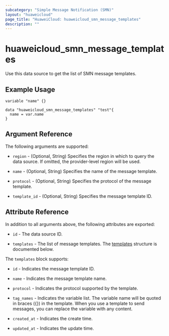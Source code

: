 ```yaml
---
subcategory: "Simple Message Notification (SMN)"
layout: "huaweicloud"
page_title: "HuaweiCloud: huaweicloud_smn_message_templates"
description: ""
---
```


# huaweicloud_smn_message_templates

Use this data source to get the list of SMN message templates.

## Example Usage

```hcl
variable "name" {}

data "huaweicloud_smn_message_templates" "test"{
  name = var.name
}
```

## Argument Reference

The following arguments are supported:

* `region` - (Optional, String) Specifies the region in which to query the data source.
  If omitted, the provider-level region will be used.

* `name` - (Optional, String) Specifies the name of the message template.

* `protocol` - (Optional, String) Specifies the protocol of the message template.

* `template_id` - (Optional, String) Specifies the message template ID.

## Attribute Reference

In addition to all arguments above, the following attributes are exported:

* `id` - The data source ID.

* `templates` - The list of message templates.
  The [templates](#SmnMessageTemplate_MessageTemplate) structure is documented below.

<a name="SmnMessageTemplate_MessageTemplate"></a>
The `templates` block supports:

* `id` - Indicates the message template ID.

* `name` - Indicates the message template name.

* `protocol` - Indicates the protocol supported by the template.

* `tag_names` - Indicates the variable list. The variable name will be quoted in braces ({}) in the template.
  When you use a template to send messages, you can replace the variable with any content.

* `created_at` - Indicates the create time.

* `updated_at` - Indicates the update time.

